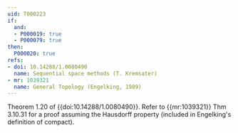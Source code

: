 ```yaml
---
uid: T000223
if:
  and:
  - P000019: true
  - P000079: true
then:
  P000020: true
refs:
- doi: 10.14288/1.0080490
  name: Sequential space methods (T. Kremsater)
- mr: 1039321
  name: General Topology (Engelking, 1989)
---
```


Theorem 1.20 of {{doi:10.14288/1.0080490}}.
Refer to {{mr:1039321}} Thm 3.10.31 for a proof assuming the Hausdorff
property (included in Engelking's definition of compact).
